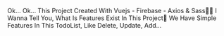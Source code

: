 Ok...
Ok...
This Project Created With Vuejs - Firebase - Axios & Sass🙂💯
I Wanna Tell You, What Is Features Exist In This Project📄
We Have Simple Features In This TodoList, Like Delete, Update, Add...